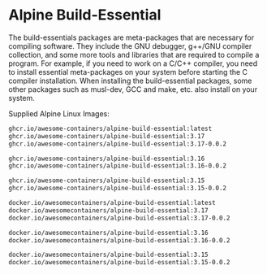 # Alpine Build-Essential

The build-essentials packages are meta-packages that are necessary for
compiling software. They include the GNU debugger, g++/GNU compiler
collection, and some more tools and libraries that are required to compile a
program. For example, if you need to work on a C/C++ compiler, you need to
install essential meta-packages on your system before starting the C
compiler installation. When installing the build-essential packages, some
other packages such as musl-dev, GCC and make, etc. also install on
your system.

Supplied Alpine Linux Images:

```bash
ghcr.io/awesome-containers/alpine-build-essential:latest
ghcr.io/awesome-containers/alpine-build-essential:3.17
ghcr.io/awesome-containers/alpine-build-essential:3.17-0.0.2

ghcr.io/awesome-containers/alpine-build-essential:3.16
ghcr.io/awesome-containers/alpine-build-essential:3.16-0.0.2

ghcr.io/awesome-containers/alpine-build-essential:3.15
ghcr.io/awesome-containers/alpine-build-essential:3.15-0.0.2
```

```bash
docker.io/awesomecontainers/alpine-build-essential:latest
docker.io/awesomecontainers/alpine-build-essential:3.17
docker.io/awesomecontainers/alpine-build-essential:3.17-0.0.2

docker.io/awesomecontainers/alpine-build-essential:3.16
docker.io/awesomecontainers/alpine-build-essential:3.16-0.0.2

docker.io/awesomecontainers/alpine-build-essential:3.15
docker.io/awesomecontainers/alpine-build-essential:3.15-0.0.2
```
